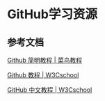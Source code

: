# GitHub学习资源

## 参考文档

[Github 简明教程 | 菜鸟教程](https://www.runoob.com/w3cnote/git-guide.html)

[Github 教程 | W3Cschool](https://www.w3cschool.cn/github/)

[GitHub 中文教程 | W3Cschool](https://www.w3cschool.cn/githubcn/)